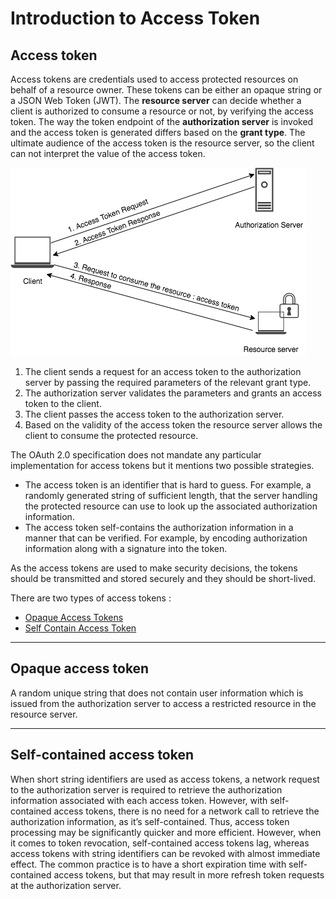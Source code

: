 # Introduction to Access Token

## Access token

Access tokens are credentials used to access protected resources on behalf of a resource owner. These tokens can be 
either an opaque string or a JSON Web Token (JWT). The **resource server**<!--[**Resource Server**](insertlink)--> can decide whether a client is authorized to 
consume a resource or not, by verifying the access token. The way the token endpoint of the **authorization server**<!--[**Authorization Server**](insertlink)--> is 
invoked and the access token is generated differs based on the **grant type**<!--[grant type](insertlink)-->. The ultimate audience of the access 
token is the resource server, so the client can not interpret the value of the access token.

![The flow to obtain an access token](../../../assets/img/concepts/access-token.png)

1. The client sends a request for an access token to the authorization server by passing the required parameters of the 
   relevant grant type.
2. The authorization server validates the parameters and grants an access token to the client.
3. The client passes the access token to the authorization server.
4. Based on the validity of the access token the resource server allows the client to consume the protected resource.


The OAuth 2.0 specification does not mandate any particular implementation for access tokens but it mentions two possible
strategies.

- The access token is an identifier that is hard to guess. For example, a randomly generated string of sufficient length,
  that the server handling the protected resource can use to look up the associated authorization information.
- The access token self-contains the authorization information in a manner that can be verified. For example, by 
  encoding authorization information along with a signature into the token.
  
 As the access tokens are used to make security decisions, the tokens should be transmitted and stored securely and 
 they should be short-lived. 
  
  There are two types of access tokens :
  
- [Opaque Access Tokens](#opaque-access-token)
- [Self Contain Access Token](#self-contained-access-token)

---
    
## Opaque access token

  A random unique string that does not contain user information which is issued from the authorization server to access 
  a restricted resource in the resource server.

---
  
## Self-contained access token

  When short string identifiers are used as access tokens, a network request to the authorization server is required to 
  retrieve the authorization information associated with each access token. However, with self-contained access tokens, there
  is no need for a network call to retrieve the authorization information, as it’s self-contained. Thus, access token 
  processing may be significantly quicker and more efficient. However, when it comes to token revocation, self-contained 
  access tokens lag, whereas access tokens with string identifiers can be revoked with almost immediate effect. The 
  common practice is to have a short expiration time with self-contained access tokens, but that may result in more 
  refresh token requests at the authorization server.

